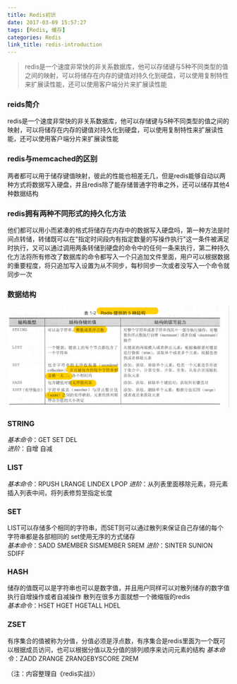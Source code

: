 ```yaml
---
title: Redis初识
date: 2017-03-09 15:57:27
tags: [Redis, 缓存]
categories: Redis
link_title: redis-introduction
---
```

> redis是一个速度非常快的非关系数据库，他可以存储键与5种不同类型的值之间的映射，可以将储存在内存的键值对持久化到硬盘，可以使用复制特性来扩展读性能，还可以使用客户端分片来扩展读性能


### reids简介
redis是一个速度非常快的非关系数据库，他可以存储键与5种不同类型的值之间的映射，可以将储存在内存的键值对持久化到硬盘，可以使用复制特性来扩展读性能，还可以使用客户端分片来扩展读性能

<!-- more --> 
### redis与memcached的区别
两者都可以用于储存键值映射，彼此的性能也相差无几，但是redis能够自动以两种方式将数据写入硬盘，并且redis除了能存储普通字符串之外，还可以储存其他4种数据结构

### redis拥有两种不同形式的持久化方法
他们都可以用小而紧凑的格式将储存在内存中的数据写入硬盘吗，第一种方法是时间点转储，转储既可以在"指定时间段内有指定数量的写操作执行"这一条件被满足时执行，又可以通过调用两条转储到硬盘的命令中的任何一条来执行，第二种持久化方法将所有修改了数据库的命令都写入一个只追加文件里面，用户可以根据数据的重要程度，将只追加写入设置为从不同步，每秒同步一次或者没写入一个命令就同步一次

### 数据结构
![redis数据结构](redis-introduction/01.png)

### STRING  
*基本命令*：GET SET DEL  
*进阶*：自增 自减

### LIST 
*基本命令*：RPUSH LRANGE LINDEX LPOP *进阶*：从列表里面移除元素，将元素插入列表中间，将列表修剪至指定长度

### SET  
LIST可以存储多个相同的字符串，而SET则可以通过散列来保证自己存储的每个字符串都是各部相同的  set使用无序的方式储存  
*基本命令*：SADD SMEMBER SISMEMBER SREM 
*进阶*：SINTER SUNION SDIFF

### HASH 
储存的值既可以是字符串也可以是数字值，并且用户同样可以对散列储存的数字值执行自增操作或者自减操作  散列在很多方面就想一个微缩版的redis  
*基本命令*：HSET HGET HGETALL HDEL

### ZSET 
有序集合的值被称为分值，分值必须是浮点数，有序集合是redis里面为一个既可以根据成员访问，也可以根据分值以及分值的排列顺序来访问元素的结构 
*基本命令*：ZADD ZRANGE ZRANGEBYSCORE ZREM

（注：内容整理自《redis实战》）
